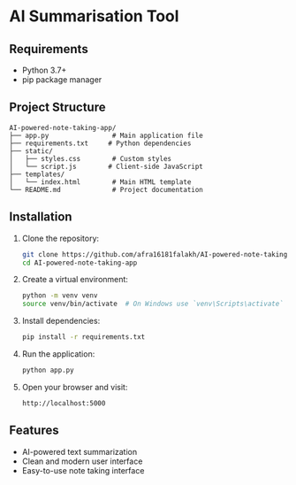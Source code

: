 # AI Summarisation Tool

## Requirements

- Python 3.7+
- pip package manager

## Project Structure

```
AI-powered-note-taking-app/
├── app.py                # Main application file
├── requirements.txt     # Python dependencies
├── static/
│   ├── styles.css        # Custom styles
│   └── script.js        # Client-side JavaScript
├── templates/
│   └── index.html        # Main HTML template
└── README.md             # Project documentation
```

## Installation

1. Clone the repository:
   ```bash
   git clone https://github.com/afra16181falakh/AI-powered-note-taking-app.git
   cd AI-powered-note-taking-app
   ```

2. Create a virtual environment:
   ```bash
   python -m venv venv
   source venv/bin/activate  # On Windows use `venv\Scripts\activate`
   ```

3. Install dependencies:
   ```bash
   pip install -r requirements.txt
   ```

4. Run the application:
   ```bash
   python app.py
   ```

5. Open your browser and visit:
   ```
   http://localhost:5000
   ```

## Features
- AI-powered text summarization
- Clean and modern user interface
- Easy-to-use note taking interface

